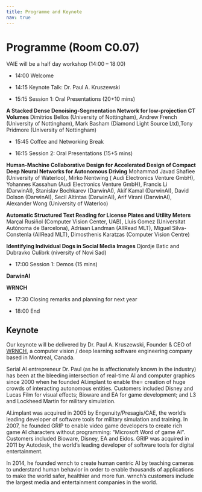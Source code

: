 ```yaml
---
title: Programme and Keynote
nav: true
---
```


# Programme (Room C0.07)

VAIE will be a half day workshop (14:00 – 18:00)

* 14:00 Welcome
  
* 14:15 Keynote Talk: Dr. Paul A. Kruszewski

* 15:15 Session 1: Oral Presentations (20+10 mins)

**A Stacked Dense Denoising-Segmentation Network for low-projection CT Volumes**
Dimitrios Bellos (University of Nottingham), Andrew French (University of Nottingham), Mark Basham (Diamond Light Source Ltd),Tony Pridmore (University of Nottingham)

* 15:45 Coffee and Networking Break

* 16:15 Session 2: Oral Presentations (15+5 mins)

**Human-Machine Collaborative Design for Accelerated Design of Compact Deep Neural Networks for Autonomous Driving** 
Mohammad Javad Shafiee (University of Waterloo), Mirko Nentwing ( Audi Electronics Venture GmbH), Yohannes Kassahun (Audi Electronics Venture GmbH), Francis Li (DarwinAI), Stanislav Bochkarev (DarwinAI), Akif Kamal (DarwinAI), David Dolson (DarwinAI), Secil Altintas (DarwinAI), Arif Virani (DarwinAI), Alexander Wong (University of Waterloo)

**Automatic Structured Text Reading for License Plates and Utility Meters**
Marçal Rusiñol (Computer Vision Center, UAB), Lluis Gomez (Universitat Autónoma de Barcelona), Adriaan Landman (AllRead MLT), 
Miguel Silva-Constenla (AllRead MLT), Dimosthenis Karatzas (Computer Vision Centre)

**Identifying Individual Dogs in Social Media Images**
Djordje Batic and Dubravko Culibrk (niversity of Novi Sad)

* 17:00 Session 1: Demos (15 mins)

**DarwinAI**

**WRNCH**

* 17:30 Closing remarks and planning for next year

* 18:00 End

## Keynote

Our keynote will be delivered by Dr. Paul A. Kruszewski, Founder & CEO of [WRNCH](https://wrnch.ai/), a computer vision / deep learning software engineering company based in Montreal, Canada. 

Serial AI entrepreneur Dr. Paul (as he is affectionately known in the industry) has been at the bleeding intersection of real-time AI and computer graphics since 2000 when he founded AI.implant to enable the= creation of huge crowds of interacting autonomous entities. Customers included Disney and Lucas Film for visual effects; Bioware and EA for game development; and L3 and Lockheed Martin for military simulation. 

AI.implant was acquired in 2005 by Engenuity/Presagis/CAE, the world’s leading developer of software tools for military simulation and training. In 2007, he founded GRIP to enable video game developers to create rich game AI characters without programming: “Microsoft Word of game AI”. Customers included Bioware, Disney, EA and Eidos. GRIP was acquired in 2011 by Autodesk, the world’s leading developer of software tools for digital entertainment. 

In 2014, he founded wrnch to create human centric AI by teaching cameras to understand human behavior in order to enable thousands of applications to make the world safer, healthier and more fun. wrnch’s customers include the largest media and entertainment companies in the world.
